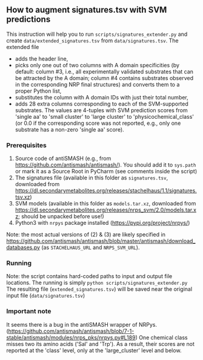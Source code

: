 ## How to augment signatures.tsv with SVM predictions

This instruction will help you to run `scripts/signatures_extender.py` and create `data/extended_signatures.tsv` from `data/signatures.tsv`.
The extended file 
- adds the header line, 
- picks only one out of two columns with A domain specificities 
(by default: column #3, i.e., all experimentally validated substrates that can be attracted by the A domain;
column #4 contains substrates observed in the corresponding NRP final structures) and converts them to a proper Python list,
- substitutes the column with A domain IDs with just their total number,
- adds 28 extra columns corresponding to each of the SVM-supported substrates. The values are 4-tuples 
with SVM prediction scores from 'single aa' to 'small cluster' to 'large cluster' to 'physicochemical_class' 
(or 0.0 if the corresponding score was not reported, e.g., only one substrate has a non-zero 'single aa' score).

### Prerequisites

1. Source code of antiSMASH (e.g., from <https://github.com/antismash/antismash/>). You should add it to `sys.path` or mark it as a Source Root in PyCharm (see comments inside the script)
2. The signatures file (available in this folder as `signatures.tsv`, downloaded from <https://dl.secondarymetabolites.org/releases/stachelhaus/1.1/signatures.tsv.xz>)
3. SVM models (available in this folder as `models.tar.xz`, downloaded from <https://dl.secondarymetabolites.org/releases/nrps_svm/2.0/models.tar.xz>; should be unpacked before use!)
4. Python3 with `nrpys` package installed (<https://pypi.org/project/nrpys/>)

Note: the most actual versions of (2) & (3) are likely specified in <https://github.com/antismash/antismash/blob/master/antismash/download_databases.py> (as `STACHELHAUS_URL` and `NRPS_SVM_URL`).

### Running

Note: the script contains hard-coded paths to input and output file locations.
The running is simply 
`python scripts/signatures_extender.py`
The resulting file (`extended_signatures.tsv`) will be saved near the original input file (`data/signatures.tsv`)

### Important note

It seems there is a bug in the antiSMASH wrapper of NRPys.
(<https://github.com/antismash/antismash/blob/7-1-stable/antismash/modules/nrps_pks/nrpys.py#L189>)
One chemical class misses two its amino acids ('Sal' and 'Trp'). 
As a result, their scores are not reported at the 'class' level, only at the 'large_cluster' level and below.